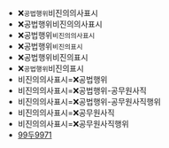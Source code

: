 - ❌`공법행위`비진의의사표시
- ❌공법행위비진의의사표시
- ❌공법행위`비진의의사표시`
- ❌공법행위`비진의표시`
- ❌공법행위비진의표시
- ❌`공법행위`비진의표시
- 비진의의사표시=❌공법행위
- 비진의의사표시=❌공법행위-공무원사직
- 비진의의사표시=❌공법행위-공무원사직행위
- 비진의의사표시=❌공무원사직
- 비진의의사표시=❌공무원사직행위
- [99두9971](https://casenote.kr/%EB%8C%80%EB%B2%95%EC%9B%90/99%EB%91%909971)
